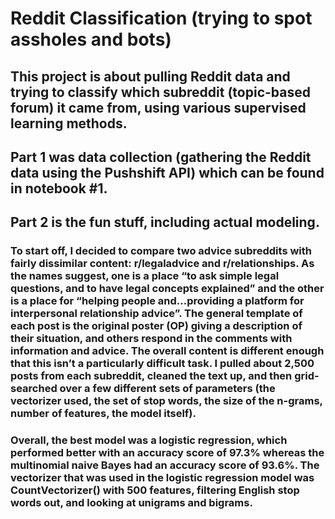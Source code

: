 # Reddit Classification (trying to spot assholes and bots)

## This project is about pulling Reddit data and trying to classify which subreddit (topic-based forum) it came from, using various supervised learning methods.

## Part 1 was data collection (gathering the Reddit data using the Pushshift API) which can be found in notebook #1.

## Part 2 is the fun stuff, including actual modeling.

### To start off, I decided to compare two advice subreddits with fairly dissimilar content: r/legaladvice and r/relationships. As the names suggest, one is a place “to ask simple legal questions, and to have legal concepts explained” and the other is a place for “helping people and…providing a platform for interpersonal relationship advice”. The general template of each post is the original poster (OP) giving a description of their situation, and others respond in the comments with information and advice. The overall content is different enough that this isn’t a particularly difficult task. I pulled about 2,500 posts from each subreddit, cleaned the text up, and then grid-searched over a few different sets of parameters (the vectorizer used, the set of stop words, the size of the n-grams, number of features, the model itself).

### Overall, the best model was a logistic regression, which performed better with an accuracy score of 97.3% whereas the multinomial naive Bayes had an accuracy score of 93.6%. The vectorizer that was used in the logistic regression model was CountVectorizer() with 500 features, filtering English stop words out, and looking at unigrams and bigrams.